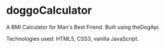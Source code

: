 # doggoCalculator

A BMI Calculator for Man's Best Friend. Built using theDogApi. 

Technologies used: HTML5, CSS3, vanilla JavaScript.
